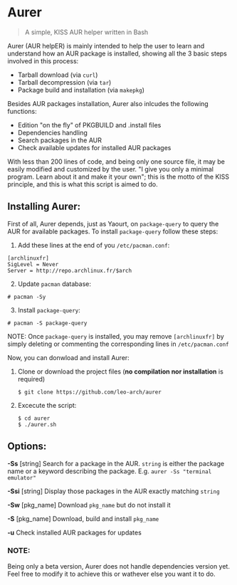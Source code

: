 # Aurer
> A simple, KISS AUR helper written in Bash

Aurer (AUR helpER) is mainly intended to help the user to learn and understand how an AUR package is installed, showing all the 3 basic steps involved in this process: 
* Tarball download (via `curl`)
* Tarball decompression (via `tar`)
* Package build and installation (via `makepkg`)

Besides AUR packages installation, Aurer also inlcudes the following functions:

* Edition "on the fly" of PKGBUILD and .install files
* Dependencies handling
* Search packages in the AUR
* Check available updates for installed AUR packages 

With less than 200 lines of code, and being only one source file, it may be easily modified and customized by the user. "I give you only a minimal program. Learn about it and make it your own"; this is the motto of the KISS principle, and this is what this script is aimed to do.

## Installing Aurer:

First of all, Aurer depends, just as Yaourt, on `package-query` to query the AUR for available packages. To install `package-query` follow these steps:

1. Add these lines at the end of you `/etc/pacman.conf`:
```
[archlinuxfr]
SigLevel = Never
Server = http://repo.archlinux.fr/$arch
```

2. Update `pacman` database:

`# pacman -Sy`

3. Install `package-query`:

`# pacman -S package-query`

NOTE: Once `package-query` is installed, you may remove `[archlinuxfr]` by simply deleting or commenting the corresponding lines in `/etc/pacman.conf`

Now, you can donwload and install Aurer:

1. Clone or download the project files (**no compilation nor installation** is required)

       $ git clone https://github.com/leo-arch/aurer

2. Excecute the script:
    
       $ cd aurer
       $ ./aurer.sh

## Options:

**-Ss** [string]     Search for a package in the AUR. `string` is either the package name or a keyword describing the package. E.g.           `aurer -Ss "terminal emulator"`

**-Ssi** [string]    Display those packages in the AUR exactly matching `string`

**-Sw** [pkg_name]   Download `pkg_name` but do not install it

**-S** [pkg_name]    Download, build and install `pkg_name`

**-u**               Check installed AUR packages for updates

### NOTE:
Being only a beta version, Aurer does not handle dependencies version yet. Feel free to modify it to achieve this or wathever else you want it to do.
